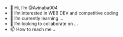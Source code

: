 - 👋 Hi, I’m @Avinaba004
- 👀 I’m interested in WEB DEV and competitive coding
- 🌱 I’m currently learning ...
- 💞️ I’m looking to collaborate on ...
- 📫 How to reach me ...

<!---
Avinaba004/Avinaba004 is a ✨ special ✨ repository because its `README.md` (this file) appears on your GitHub profile.
You can click the Preview link to take a look at your changes.
--->
